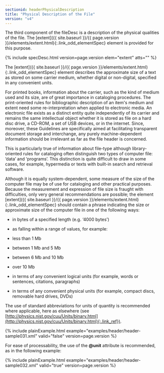 ```yaml
---
sectionid: headerPhysicalDescription
title: "Physical Description of the File"
version: "v4"
---
```




The third component of the fileDesc is a description of the physical qualities of
the file.
The [extent]({{ site.baseurl }}/{{ page.version }}/elements/extent.html){:.link_odd_elementSpec} element is provided for this purpose.



{% include specDesc.html version=page.version elem="extent" atts="" %}



The [extent]({{ site.baseurl }}/{{ page.version }}/elements/extent.html){:.link_odd_elementSpec} element describes the approximate size of a text as stored
on some carrier medium, whether digital or non-digital, specified in any convenient
units.

For printed books, information about the carrier, such as the kind of medium used
and its
size, are of great importance in cataloging procedures. The print-oriented rules for
bibliographic description of an item's medium and extent need some re-interpretation
when
applied to electronic media. An electronic file exists as a distinct entity quite
independently of its carrier and remains the same intellectual object whether it is
stored
as file on a hard disc drive, a CD-ROM, a set of USB devices, or in the internet.
Since,
moreover, these Guidelines are specifically aimed at facilitating transparent document
storage and interchange, any purely machine-dependent information should be irrelevant
as
far as the file header is concerned.

This is particularly true of information about file-type although library-oriented
rules
for cataloging often distinguish two types of computer file: ‘data’ and ‘programs’.
This
distinction is quite difficult to draw in some cases, for example, hypermedia or texts
with
built-in search and retrieval software.

Although it is equally system-dependent, some measure of the size of the computer
file may
be of use for cataloging and other practical purposes. Because the measurement and
expression of file size is fraught with difficulties, only very general recommendations
are
possible; the element [extent]({{ site.baseurl }}/{{ page.version }}/elements/extent.html){:.link_odd_elementSpec} should contain a phrase indicating the
size or approximate size of the computer file in one of the following ways:


- in bytes of a specified length (e.g. ‘4000 bytes’)
- as falling within a range of values, for example: 
- less than 1 Mb
- between 1 Mb and 5 Mb
- between 6 Mb and 10 Mb
- over 10 Mb


- in terms of any convenient logical units (for example, words or sentences, citations,
paragraphs)
- in terms of any convenient physical units (for example, compact discs, removable hard
drives, DVDs)

The use of standard abbreviations for units of quantity is recommended where applicable,
here as elsewhere (see [http://physics.nist.gov/cuu/Units/binary.html](http://physics.nist.gov/cuu/Units/binary.html){:.link_ref}).

{% include plainExample.html example="examples/header/header-sample031.xml" valid="false" version=page.version %}

For ease of processability, the use of the **@unit** attribute is recommended, as in
the following example:

{% include plainExample.html example="examples/header/header-sample032.xml" valid="true" version=page.version %}

